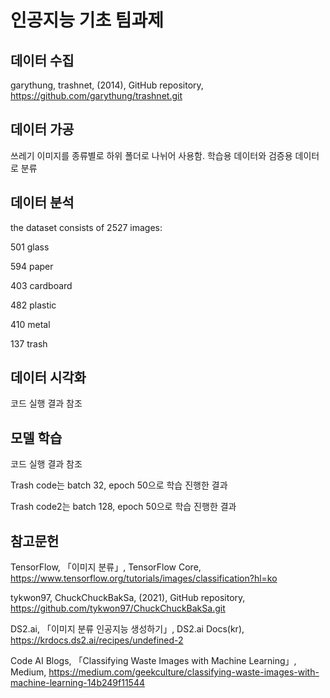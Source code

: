 # 인공지능 기초 팀과제

## 데이터 수집

 garythung, trashnet, (2014), GitHub repository, <https://github.com/garythung/trashnet.git>

## 데이터 가공

쓰레기 이미지를 종류별로 하위 폴더로 나뉘어 사용함.
학습용 데이터와 검증용 데이터로 분류

## 데이터 분석

the dataset consists of 2527 images:

501 glass

594 paper

403 cardboard

482 plastic

410 metal

137 trash

## 데이터 시각화

코드 실행 결과 참조

## 모델 학습

코드 실행 결과 참조

Trash code는 batch 32, epoch 50으로 학습 진행한 결과

Trash code2는 batch 128, epoch 50으로 학습 진행한 결과

## 참고문헌

TensorFlow, 「이미지 분류」, TensorFlow Core, <https://www.tensorflow.org/tutorials/images/classification?hl=ko>

tykwon97, ChuckChuckBakSa, (2021), GitHub repository, <https://github.com/tykwon97/ChuckChuckBakSa.git>

DS2.ai, 「이미지 분류 인공지능 생성하기」, DS2.ai Docs(kr), <https://krdocs.ds2.ai/recipes/undefined-2>

Code AI Blogs, 「Classifying Waste Images with Machine Learning」, Medium, <https://medium.com/geekculture/classifying-waste-images-with-machine-learning-14b249f11544>
